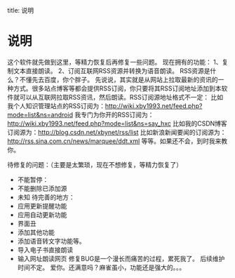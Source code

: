 title: 说明 

#  说明 

这个软件就先做到这里，等精力恢复后再修复一些问题。
现在拥有的功能：
1、复制文本直接朗读。
2、订阅互联网RSS资源并转换为语音朗读。
RSS资源是什么？不懂先去百度，你个胖子。
先说说，其实就是从网站上拉取最新的资讯的一种方式。很多站点博客等都会提供RSS订阅，你只要将其RSS订阅地址添加到本软件就可以从互联网拉取RSS资讯，然后朗读。RSS订阅源地址格式不一定：
比如我个人知识管理站点的RSS订阅为：http://wiki.xby1993.net/feed.php?mode=list&ns=android
我专门为你开的RSS订阅为：http://wiki.xby1993.net/feed.php?mode=list&ns=say_hxc
比如我的CSDN博客订阅源为：http://blog.csdn.net/xbynet/rss/list
比如新浪新闻要闻的订阅源为：http://rss.sina.com.cn/news/marquee/ddt.xml
等等。如果还不会，到时我来教你。

待修复的问题：（主要是太繁琐，现在不想修复，等精力恢复了）
  * 不能暂停：
  * 不能删除已添加源
  * 未知
待完善的地方：
  * 应用更新提醒功能
  * 应用自动更新功能
  * 界面丑
  * 添加其他功能
  * 添加语音转文字功能等。
  * 导入电子书直接朗读
  * 输入网址朗读网页
修复BUG是一个漫长而痛苦的过程，累死我了。
后续维护时间不定。
爱你。还满意吗？麻雀虽小，功能还是强大的。。。